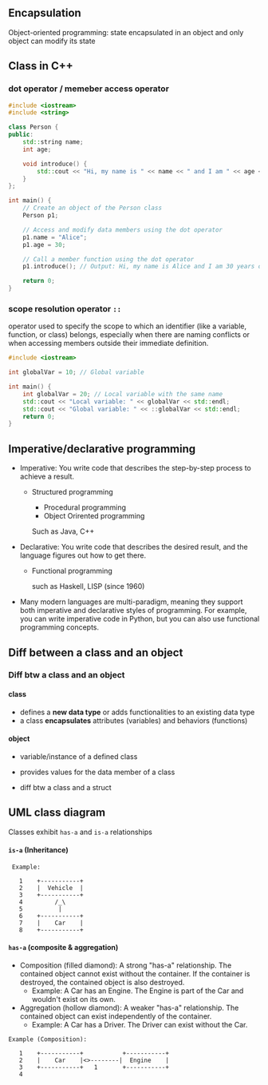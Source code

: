 ## Encapsulation

Object-oriented programming: state encapsulated in an object and only object can modify its state

## Class in C++

### dot operator / memeber access operator

```c++
#include <iostream>
#include <string>

class Person {
public:
    std::string name;
    int age;

    void introduce() {
        std::cout << "Hi, my name is " << name << " and I am " << age << " years old." << std::endl;
    }
};

int main() {
    // Create an object of the Person class
    Person p1;

    // Access and modify data members using the dot operator
    p1.name = "Alice";
    p1.age = 30;

    // Call a member function using the dot operator
    p1.introduce(); // Output: Hi, my name is Alice and I am 30 years old.

    return 0;
}
```

### scope resolution operator `::`

operator used to specify the scope to which an identifier (like a variable, function, or class) belongs, especially when there are naming conflicts or when accessing members outside their immediate definition.

```c++
#include <iostream>

int globalVar = 10; // Global variable

int main() {
    int globalVar = 20; // Local variable with the same name
    std::cout << "Local variable: " << globalVar << std::endl;
    std::cout << "Global variable: " << ::globalVar << std::endl;
    return 0;
}
```

## Imperative/declarative programming

- Imperative: You write code that describes the step-by-step process to achieve a result.

  - Structured programming

    - Procedural programming
    - Object Orirented programming

    Such as Java, C++

- Declarative: You write code that describes the desired result, and the language figures out how to get there.

  - Functional programming

    such as Haskell, LISP (since 1960)

- Many modern languages are multi-paradigm, meaning they support both imperative and declarative styles of programming. For example, you can write imperative code in
  Python, but you can also use functional programming concepts.

## Diff between a class and an object

### Diff btw a class and an object

#### class

- defines a **new data type** or adds functionalities to an existing data type
- a class **encapsulates** attributes (variables) and behaviors (functions)

#### object

- variable/instance of a defined class
- provides values for the data member of a class

- diff btw a class and a struct

## UML class diagram

Classes exhibit `has-a` and `is-a` relationships

#### `is-a` (Inheritance)

```
 Example:

   1    +-----------+
   2    |  Vehicle  |
   3    +-----------+
   4         /_\
   5          |
   6    +-----------+
   7    |    Car    |
   8    +-----------+
```

#### `has-a` (composite & aggregation)

- Composition (filled diamond): A strong "has-a" relationship. The contained object cannot exist without the container. If the container is destroyed, the contained
  object is also destroyed.
  - Example: A Car has an Engine. The Engine is part of the Car and wouldn't exist on its own.
- Aggregation (hollow diamond): A weaker "has-a" relationship. The contained object can exist independently of the container.
  - Example: A Car has a Driver. The Driver can exist without the Car.

```
Example (Composition):

   1    +-----------+           +-----------+
   2    |    Car    |<>--------|  Engine    |
   3    +-----------+   1       +-----------+
   4

```

